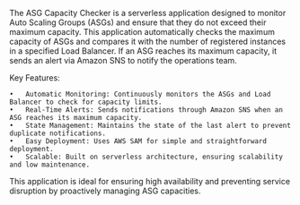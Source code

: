 The ASG Capacity Checker is a serverless application designed to monitor Auto Scaling Groups (ASGs) and ensure that they do not exceed their maximum capacity. This application automatically checks the maximum capacity of ASGs and compares it with the number of registered instances in a specified Load Balancer. If an ASG reaches its maximum capacity, it sends an alert via Amazon SNS to notify the operations team.

Key Features:

	•	Automatic Monitoring: Continuously monitors the ASGs and Load Balancer to check for capacity limits.
	•	Real-Time Alerts: Sends notifications through Amazon SNS when an ASG reaches its maximum capacity.
	•	State Management: Maintains the state of the last alert to prevent duplicate notifications.
	•	Easy Deployment: Uses AWS SAM for simple and straightforward deployment.
	•	Scalable: Built on serverless architecture, ensuring scalability and low maintenance.

This application is ideal for ensuring high availability and preventing service disruption by proactively managing ASG capacities.